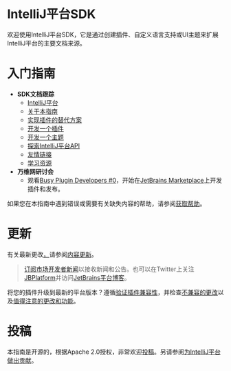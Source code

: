 # IntelliJ平台SDK

欢迎使用IntelliJ平台SDK，它是通过创建插件、自定义语言支持或UI主题来扩展IntelliJ平台的主要文档来源。

# 入门指南

- **SDK文档跟踪**
  - [IntelliJ平台](https://plugins.jetbrains.com/docs/intellij/intellij-platform.html)
  - [关于本指南](https://plugins.jetbrains.com/docs/intellij/about.html)
  - [实现插件的替代方案](https://plugins.jetbrains.com/docs/intellij/plugin-alternatives.html)
  - [开发一个插件](https://plugins.jetbrains.com/docs/intellij/developing-plugins.html)
  - [开发一个主题](https://plugins.jetbrains.com/docs/intellij/themes-getting-started.html)
  - [探索IntelliJ平台API](https://plugins.jetbrains.com/docs/intellij/explore-api.html)
  - [友情链接](https://plugins.jetbrains.com/docs/intellij/useful-links.html)
  - [学习资源](https://plugins.jetbrains.com/docs/intellij/learning-resources.html)
- **万维网研讨会**
  - 观看[Busy Plugin Developers #0](https://www.youtube.com/watch?v=-6D5-xEaYig)，开始在[JetBrains Marketplace](https://plugins.jetbrains.com/)上开发插件和发布。

如果您在本指南中遇到错误或需要有关缺失内容的帮助，请参阅[获取帮助](https://plugins.jetbrains.com/docs/intellij/getting-help.html)。

# 更新

有关最新更改[，](https://plugins.jetbrains.com/docs/intellij/content-updates.html)请参阅[内容更新](https://plugins.jetbrains.com/docs/intellij/content-updates.html)。

> [订阅市场开发者新闻](https://jb.gg/mp-updates)以接收新闻和公告。也可以在Twitter上关注[JBPlatform](https://twitter.com/JBPlatform/)并访问[JetBrains平台博客](https://blog.jetbrains.com/platform/)。

将您的插件升级到最新的平台版本？遵循[验证插件兼容性](https://plugins.jetbrains.com/docs/intellij/verifying-plugin-compatibility.html)，并检查[不兼容的更改](https://plugins.jetbrains.com/docs/intellij/api-changes-list.html)以及[值得注意的更改和功能](https://plugins.jetbrains.com/docs/intellij/api-notable.html)。

# 投稿

本指南是开源的，根据Apache 2.0授权，非常欢迎[投稿](https://plugins.jetbrains.com/docs/intellij/intellij-sdk-docs-original-contributing.html)。另请参阅[为IntelliJ平台做出贡献](https://plugins.jetbrains.com/docs/intellij/platform-contributions.html)。
